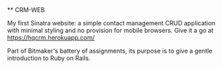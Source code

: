 ** CRM-WEB

My first Sinatra website: a simple contact management CRUD application with minimal styling and no provision for mobile 
browsers. Give it a go at https://hqcrm.herokuapp.com/

Part of Bitmaker's battery of assignments, its purpose is to give a gentle introduction to Ruby on Rails.

